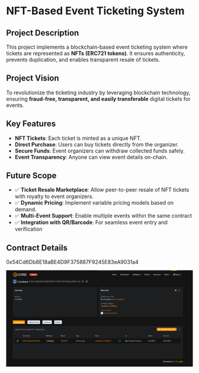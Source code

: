 # NFT-Based Event Ticketing System

## Project Description
This project implements a blockchain-based event ticketing system where tickets are represented as **NFTs (ERC721 tokens)**. It ensures authenticity, prevents duplication, and enables transparent resale of tickets.

## Project Vision
To revolutionize the ticketing industry by leveraging blockchain technology, ensuring **fraud-free, transparent, and easily transferable** digital tickets for events.

## Key Features
-  **NFT Tickets**: Each ticket is minted as a unique NFT.
-  **Direct Purchase**: Users can buy tickets directly from the organizer.
-  **Secure Funds**: Event organizers can withdraw collected funds safely.
-  **Event Transparency**: Anyone can view event details on-chain.

## Future Scope
- ✅ **Ticket Resale Marketplace**: Allow peer-to-peer resale of NFT tickets with royalty to event organizers.
- ✅ **Dynamic Pricing**: Implement variable pricing models based on demand.
- ✅ **Multi-Event Support**: Enable multiple events within the same contract
- ✅ **Integration with QR/Barcode**: For seamless event entry and verification

## Contract Details
0x54Cd6Db8E18aBE4D9F375887F9245E83eA9031a4


![alt text](image.png)






